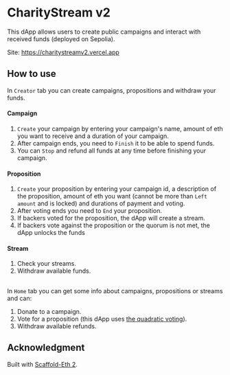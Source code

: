 # CharityStream v2

This dApp allows users to create public campaigns and interact with received funds (deployed on Sepolia).

Site: https://charitystreamv2.vercel.app

## How to use 

In `Creator` tab you can create campaigns, propositions and withdraw your funds.

#### Campaign

 1. `Create` your campaign by entering your campaign's name, amount of eth you want to receive and a duration of your campaign.
 2. After campaign ends, you need to `Finish` it to be able to spend funds.
 3. You can `Stop` and refund all funds at any time before finishing your campaign.

#### Proposition
 
  1. `Create` your proposition by entering your campaign id, a description of the proposition, amount of eth you want (cannot be more than `Left amount` and is locked)
  and durations of payment and voting.
  2. After voting ends you need to `End` your proposition.
  3. If backers voted for the proposition, the dApp will create a stream.
  4. If backers vote against the proposition or the quorum is not met, the dApp unlocks the funds

#### Stream

  1. Check your streams.
  2. Withdraw available funds.

##

In `Home` tab you can get some info about campaigns, propositions or streams and can:

  1. Donate to a campaign.
  2. Vote for a proposition (this dApp uses [the quadratic voting](https://en.wikipedia.org/wiki/Quadratic_voting)).
  3. Withdraw available refunds.

## Acknowledgment 

Built with [Scaffold-Eth 2](https://github.com/scaffold-eth/scaffold-eth-2).





